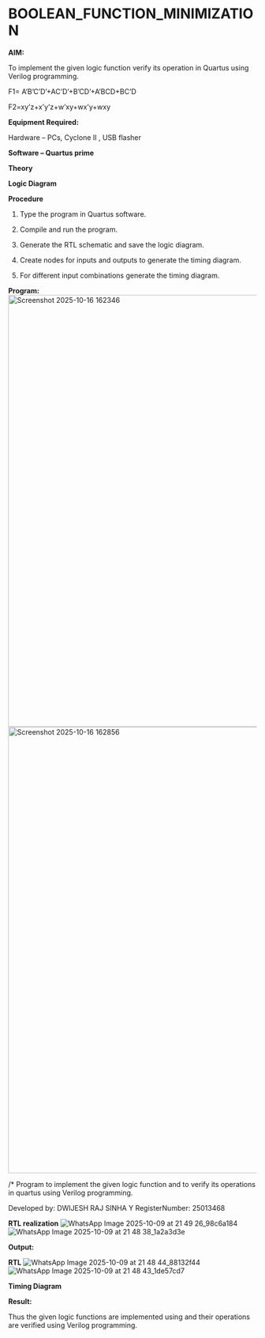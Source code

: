 # BOOLEAN_FUNCTION_MINIMIZATION

**AIM:**

To implement the given logic function verify its operation in Quartus using Verilog programming.

F1= A’B’C’D’+AC’D’+B’CD’+A’BCD+BC’D 

F2=xy’z+x’y’z+w’xy+wx’y+wxy

**Equipment Required:**

Hardware – PCs, Cyclone II , USB flasher

**Software – Quartus prime**

**Theory**

**Logic Diagram**

**Procedure**

1.	Type the program in Quartus software.

2.	Compile and run the program.

3.	Generate the RTL schematic and save the logic diagram.

4.	Create nodes for inputs and outputs to generate the timing diagram.

5.	For different input combinations generate the timing diagram.


**Program:**
<img width="1895" height="874" alt="Screenshot 2025-10-16 162346" src="https://github.com/user-attachments/assets/dd20bfec-6e98-4968-b81d-020e9e8892fe" />
<img width="1912" height="903" alt="Screenshot 2025-10-16 162856" src="https://github.com/user-attachments/assets/6d076d8b-e0fa-4ddb-ba08-29bcc4ddc2a3" />

/* Program to implement the given logic function and to verify its operations in quartus using Verilog programming. 

Developed by: DWIJESH RAJ SINHA Y RegisterNumber: 25013468


**RTL realization**
![WhatsApp Image 2025-10-09 at 21 49 26_98c6a184](https://github.com/user-attachments/assets/aaf0a9b5-8098-4c7f-a094-9f06f83f22f8)
![WhatsApp Image 2025-10-09 at 21 48 38_1a2a3d3e](https://github.com/user-attachments/assets/49290350-db23-4968-a230-16bcd876cb69)

**Output:**

**RTL**
![WhatsApp Image 2025-10-09 at 21 48 44_88132f44](https://github.com/user-attachments/assets/d65e3eff-ec09-44df-83d4-2131b73d299a)
![WhatsApp Image 2025-10-09 at 21 48 43_1de57cd7](https://github.com/user-attachments/assets/dba2c8d8-80c8-4c6e-b62d-83f869ca4906)

**Timing Diagram**

**Result:**

Thus the given logic functions are implemented using and their operations are verified using Verilog programming.

